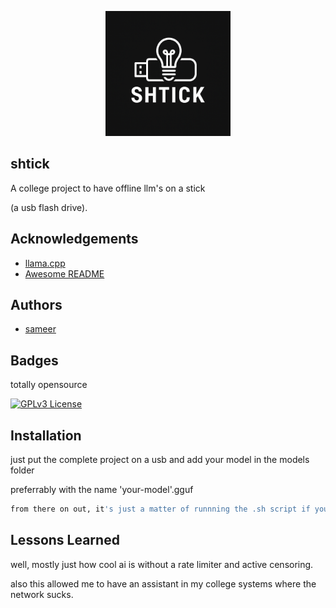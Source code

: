 <p align="center">
    <img src="logo.png" alt="Shtick Logo" width="200"/>
</p>

## shtick

A college project to have offline llm's on a stick

(a usb flash drive).


## Acknowledgements

 - [llama.cpp](https://github.com/ggml-org/llama.cpp)
 - [Awesome README](https://github.com/matiassingers/awesome-readme)



## Authors

- [sameer](https://www.github.com/REXFEDEC)


## Badges

totally opensource


[![GPLv3 License](https://img.shields.io/badge/License-GPL%20v3-yellow.svg)](https://opensource.org/licenses/)


## Installation

just put the complete project on a usb and add your model in the models folder

preferrably with the name 'your-model'.gguf

```bash
from there on out, it's just a matter of runnning the .sh script if you're on linux and running the batch file if you're on windows
```
    
## Lessons Learned

well, mostly just how cool ai is without a rate limiter and active censoring.

also this allowed me to have an assistant in my college systems where the network sucks.

